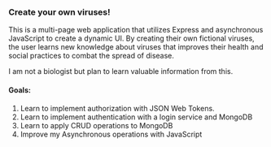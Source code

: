 <h3>Create your own viruses!</h3>
<p>This is a multi-page web application that utilizes Express and asynchronous JavaScript to create a dynamic UI. By creating their own fictional viruses, the user
learns new knowledge about viruses that improves their health and social practices to combat the spread of disease.</p>
<p>I am not a biologist but plan to learn valuable information from this.</p>

<h4>Goals:</h4>
<ol>
  <li>Learn to implement authorization with JSON Web Tokens.</li>
  <li>Learn to implement authentication with a login service and MongoDB</li>
  <li>Learn to apply CRUD operations to MongoDB</li>
  <li>Improve my Asynchronous operations with JavaScript</li>
</ol>
